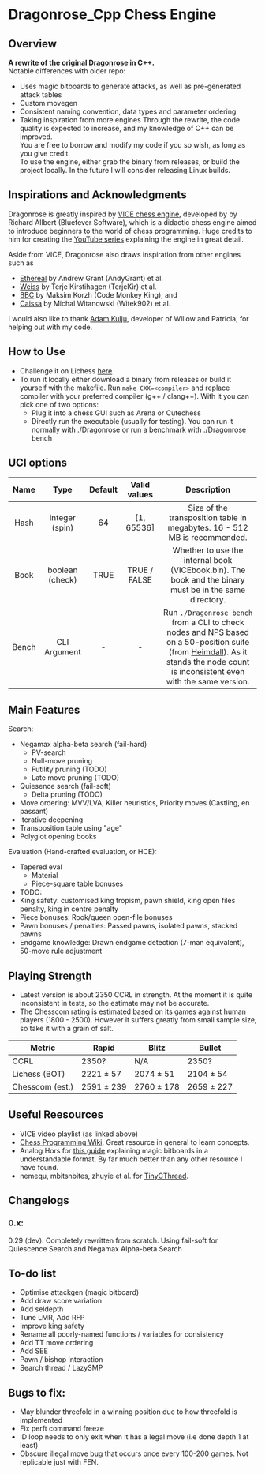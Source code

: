 # Dragonrose_Cpp Chess Engine

## Overview

**A rewrite of the original [Dragonrose](https://github.com/TampliteSK/dragonrose) in C++.** <br>
Notable differences with older repo: <br>
- Uses magic bitboards to generate attacks, as well as pre-generated attack tables
- Custom movegen 
- Consistent naming convention, data types and parameter ordering
- Taking inspiration from more engines
Through the rewrite, the code quality is expected to increase, and my knowledge of C++ can be improved. <br>
You are free to borrow and modify my code if you so wish, as long as you give credit. <br>
To use the engine, either grab the binary from releases, or build the project locally. In the future I will consider releasing Linux builds. <br>

## Inspirations and Acknowledgments

Dragonrose is greatly inspired by [VICE chess engine](https://github.com/bluefeversoft/vice/tree/main/Vice11/src), developed by by Richard Allbert (Bluefever Software), 
which is a didactic chess engine aimed to introduce beginners to the world of chess programming. Huge credits to him for creating the [YouTube series](https://www.youtube.com/playlist?list=PLZ1QII7yudbc-Ky058TEaOstZHVbT-2hg) explaining the engine in great detail. <br>

Aside from VICE, Dragonrose also draws inspiration from other engines such as 
- [Ethereal](https://github.com/AndyGrant/Ethereal) by Andrew Grant (AndyGrant) et al.
- [Weiss](https://github.com/TerjeKir/weiss) by Terje Kirstihagen (TerjeKir) et al.
- [BBC](https://github.com/maksimKorzh/bbc/tree/master) by Maksim Korzh (Code Monkey King), and
- [Caissa](https://github.com/Witek902/Caissa) by Michal Witanowski (Witek902) et al.

I would also like to thank [Adam Kulju](https://github.com/Adam-Kulju), developer of Willow and Patricia, for helping out with my code.

## How to Use

- Challenge it on Lichess [here](https://lichess.org/@/DragonroseDev)
- To run it locally either download a binary from releases or build it yourself with the makefile. Run `make CXX=<compiler>` and replace compiler with your preferred compiler (g++ / clang++). With it you can pick one of two options:
  - Plug it into a chess GUI such as Arena or Cutechess
  - Directly run the executable (usually for testing). You can run it normally with ./Dragonrose or run a benchmark with ./Dragonrose bench

## UCI options

| Name  |      Type       | Default |  Valid values  | Description                                                                                             |
|:-----:|:---------------:|:-------:|:--------------:|:-------------------------------------------------------------------------------------------------------:|
| Hash  | integer (spin)  |    64   |   [1, 65536]   | Size of the transposition table in megabytes. 16 - 512 MB is recommended.                               |
| Book  | boolean (check) |  TRUE   |  TRUE / FALSE  | Whether to use the internal book (VICEbook.bin). The book and the binary must be in the same directory. |
| Bench |  CLI Argument   |    -    |        -       | Run `./Dragonrose bench` from a CLI to check nodes and NPS based on a 50-position suite (from [Heimdall](https://git.nocturn9x.space/nocturn9x/heimdall)). As it stands the node count is inconsistent even with the same version.|

## Main Features

Search:
- Negamax alpha-beta search (fail-hard)
  - PV-search
  - Null-move pruning
  - Futility pruning (TODO)
  - Late move pruning (TODO)
- Quiesence search (fail-soft)
  - Delta pruning (TODO)
- Move ordering: MVV/LVA, Killer heuristics, Priority moves (Castling, en passant)
- Iterative deepening
- Transposition table using "age"
- Polyglot opening books

Evaluation (Hand-crafted evaluation, or HCE):
- Tapered eval
  - Material
  - Piece-square table bonuses
- TODO:
- King safety: customised king tropism, pawn shield, king open files penalty, king in centre penalty
- Piece bonuses: Rook/queen open-file bonuses
- Pawn bonuses / penalties: Passed pawns, isolated pawns, stacked pawns
- Endgame knowledge: Drawn endgame detection (7-man equivalent), 50-move rule adjustment

## Playing Strength
- Latest version is about 2350 CCRL in strength. At the moment it is quite inconsistent in tests, so the estimate may not be accurate.
- The Chesscom rating is estimated based on its games against human players (1800 - 2500). However it suffers greatly from small sample size, so take it with a grain of salt.

| Metric | Rapid | Blitz | Bullet |
| --- | --- | --- | --- |
| CCRL | 2350? | N/A | 2350? |
| Lichess (BOT) | 2221 ± 57 | 2074 ± 51 | 2104 ± 54 |
| Chesscom (est.) | 2591 ± 239 | 2760 ± 178 | 2659 ± 227 |

## Useful Reesources
- VICE video playlist (as linked above)
- [Chess Programming Wiki](https://www.chessprogramming.org/Main_Page). Great resource in general to learn concepts.
- Analog Hors for [this guide](https://analog-hors.github.io/site/magic-bitboards/) explaining magic bitboards in a understandable format. By far much better than any other resource I have found.
- nemequ, mbitsnbites, zhuyie et al. for [TinyCThread](https://github.com/tinycthread/tinycthread/tree/master).

## Changelogs <br>
### 0.x: <br>
0.29 (dev): Completely rewritten from scratch. Using fail-soft for Quiescence Search and Negamax Alpha-beta Search

## To-do list
- Optimise attackgen (magic bitboard)
- Add draw score variation
- Add seldepth
- Tune LMR, Add RFP
- Improve king safety
- Rename all poorly-named functions / variables for consistency
- Add TT move ordering
- Add SEE
- Pawn / bishop interaction
- Search thread / LazySMP

## Bugs to fix:
- May blunder threefold in a winning position due to how threefold is implemented
- Fix perft command freeze
- ID loop needs to only exit when it has a legal move (i.e done depth 1 at least)
- Obscure illegal move bug that occurs once every 100-200 games. Not replicable just with FEN.